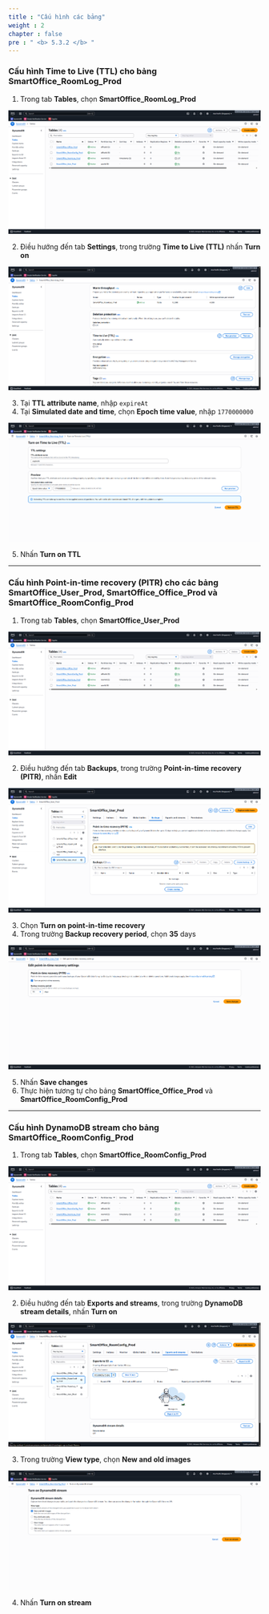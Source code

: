 ```yaml
---
title : "Cấu hình các bảng"
weight : 2
chapter : false
pre : " <b> 5.3.2 </b> "
---
```


### Cấu hình Time to Live (TTL) cho bảng SmartOffice_RoomLog_Prod

1. Trong tab **Tables**, chọn **SmartOffice_RoomLog_Prod**

![DynamoDB 5](/images/5-Workshop/5.3-DynamoDB/DynamoDB-5.png)

2. Điều hướng đến tab **Settings**, trong trường **Time to Live (TTL)** nhấn **Turn on**

![DynamoDB 6](/images/5-Workshop/5.3-DynamoDB/DynamoDB-6.png)

3. Tại **TTL attribute name**, nhập ```expireAt```  
4. Tại **Simulated date and time**, chọn **Epoch time value**, nhập ```1770000000```
   
![DynamoDB 7](/images/5-Workshop/5.3-DynamoDB/DynamoDB-7.png)

5. Nhấn **Turn on TTL**

---

### Cấu hình Point-in-time recovery (PITR) cho các bảng SmartOffice_User_Prod, SmartOffice_Office_Prod và SmartOffice_RoomConfig_Prod

1. Trong tab **Tables**, chọn **SmartOffice_User_Prod**
   
![DynamoDB 5](/images/5-Workshop/5.3-DynamoDB/DynamoDB-5.png)

2. Điều hướng đến tab **Backups**, trong trường **Point-in-time recovery (PITR)**, nhấn **Edit**
   
![DynamoDB 8](/images/5-Workshop/5.3-DynamoDB/DynamoDB-8.png)

3. Chọn **Turn on point-in-time recovery**  
4. Trong trường **Backup recovery period**, chọn **35** days

![DynamoDB 9](/images/5-Workshop/5.3-DynamoDB/DynamoDB-9.png)

5. Nhấn **Save changes**  
6. Thực hiện tương tự cho bảng **SmartOffice_Office_Prod** và **SmartOffice_RoomConfig_Prod**

---

### Cấu hình DynamoDB stream cho bảng SmartOffice_RoomConfig_Prod

1. Trong tab **Tables**, chọn **SmartOffice_RoomConfig_Prod**

![DynamoDB 5](/images/5-Workshop/5.3-DynamoDB/DynamoDB-5.png)

2. Điều hướng đến tab **Exports and streams**, trong trường **DynamoDB stream details**, nhấn **Turn on**

![DynamoDB 12](/images/5-Workshop/5.3-DynamoDB/DynamoDB-12.png)

3. Trong trường **View type**, chọn **New and old images**

![DynamoDB 13](/images/5-Workshop/5.3-DynamoDB/DynamoDB-13.png)

4. Nhấn **Turn on stream**
